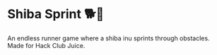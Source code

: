 # Shiba Sprint 🐕💨
An endless runner game where a shiba inu sprints through obstacles.  
Made for Hack Club Juice.
